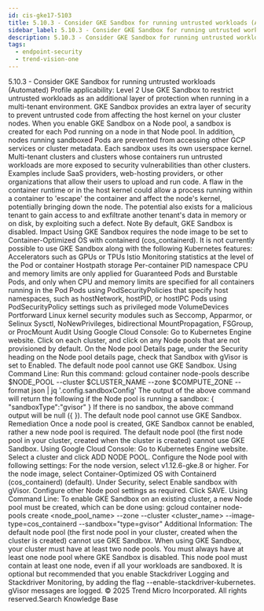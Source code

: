 ```yaml
---
id: cis-gke17-5103
title: 5.10.3 - Consider GKE Sandbox for running untrusted workloads (Automated)
sidebar_label: 5.10.3 - Consider GKE Sandbox for running untrusted workloads (Automated)
description: 5.10.3 - Consider GKE Sandbox for running untrusted workloads (Automated)
tags:
  - endpoint-security
  - trend-vision-one
---
```


 5.10.3 - Consider GKE Sandbox for running untrusted workloads (Automated) Profile applicability: Level 2 Use GKE Sandbox to restrict untrusted workloads as an additional layer of protection when running in a multi-tenant environment. GKE Sandbox provides an extra layer of security to prevent untrusted code from affecting the host kernel on your cluster nodes. When you enable GKE Sandbox on a Node pool, a sandbox is created for each Pod running on a node in that Node pool. In addition, nodes running sandboxed Pods are prevented from accessing other GCP services or cluster metadata. Each sandbox uses its own userspace kernel. Multi-tenant clusters and clusters whose containers run untrusted workloads are more exposed to security vulnerabilities than other clusters. Examples include SaaS providers, web-hosting providers, or other organizations that allow their users to upload and run code. A flaw in the container runtime or in the host kernel could allow a process running within a container to 'escape' the container and affect the node's kernel, potentially bringing down the node. The potential also exists for a malicious tenant to gain access to and exfiltrate another tenant's data in memory or on disk, by exploiting such a defect. Note By default, GKE Sandbox is disabled. Impact Using GKE Sandbox requires the node image to be set to Container-Optimized OS with containerd (cos_containerd). It is not currently possible to use GKE Sandbox along with the following Kubernetes features: Accelerators such as GPUs or TPUs Istio Monitoring statistics at the level of the Pod or container Hostpath storage Per-container PID namespace CPU and memory limits are only applied for Guaranteed Pods and Burstable Pods, and only when CPU and memory limits are specified for all containers running in the Pod Pods using PodSecurityPolicies that specify host namespaces, such as hostNetwork, hostPID, or hostIPC Pods using PodSecurityPolicy settings such as privileged mode VolumeDevices Portforward Linux kernel security modules such as Seccomp, Apparmor, or Selinux Sysctl, NoNewPrivileges, bidirectional MountPropagation, FSGroup, or ProcMount Audit Using Google Cloud Console: Go to Kubernetes Engine website. Click on each cluster, and click on any Node pools that are not provisioned by default. On the Node pool Details page, under the Security heading on the Node pool details page, check that Sandbox with gVisor is set to Enabled. The default node pool cannot use GKE Sandbox. Using Command Line: Run this command: gcloud container node-pools describe $NODE_POOL --cluster $CLUSTER_NAME --zone $COMPUTE_ZONE --format json | jq '.config.sandboxConfig' The output of the above command will return the following if the Node pool is running a sandbox: { "sandboxType":"gvisor" } If there is no sandbox, the above command output will be null ({ }). The default node pool cannot use GKE Sandbox. Remediation Once a node pool is created, GKE Sandbox cannot be enabled, rather a new node pool is required. The default node pool (the first node pool in your cluster, created when the cluster is created) cannot use GKE Sandbox. Using Google Cloud Console: Go to Kubernetes Engine website. Select a cluster and click ADD NODE POOL. Configure the Node pool with following settings: For the node version, select v1.12.6-gke.8 or higher. For the node image, select Container-Optimized OS with Containerd (cos_containerd) (default). Under Security, select Enable sandbox with gVisor. Configure other Node pool settings as required. Click SAVE. Using Command Line: To enable GKE Sandbox on an existing cluster, a new Node pool must be created, which can be done using: gcloud container node-pools create <node_pool_name> --zone <compute-zone> --cluster <cluster_name> --image-type=cos_containerd --sandbox="type=gvisor" Additional Information: The default node pool (the first node pool in your cluster, created when the cluster is created) cannot use GKE Sandbox. When using GKE Sandbox, your cluster must have at least two node pools. You must always have at least one node pool where GKE Sandbox is disabled. This node pool must contain at least one node, even if all your workloads are sandboxed. It is optional but recommended that you enable Stackdriver Logging and Stackdriver Monitoring, by adding the flag --enable-stackdriver-kubernetes. gVisor messages are logged. © 2025 Trend Micro Incorporated. All rights reserved.Search Knowledge Base